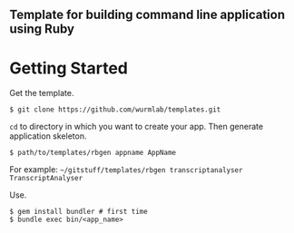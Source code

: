 Template for building command line application using Ruby
---------------------------------------------------------

Getting Started
===============

Get the template.

    $ git clone https://github.com/wurmlab/templates.git

`cd` to directory in which you want to create your app. Then generate application skeleton.

    $ path/to/templates/rbgen appname AppName

For example: `~/gitstuff/templates/rbgen transcriptanalyser TranscriptAnalyser`


Use.

    $ gem install bundler # first time
    $ bundle exec bin/<app_name>
